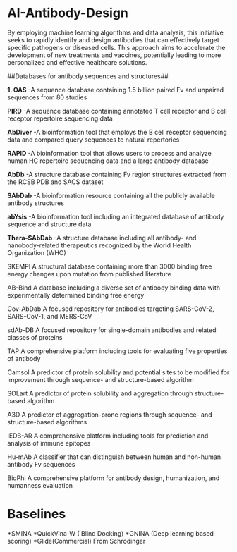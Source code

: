 # AI-Antibody-Design
 By employing machine learning algorithms and data analysis, this initiative seeks to rapidly identify and design antibodies that can effectively target specific pathogens or diseased cells. This approach aims to accelerate the development of new treatments and vaccines, potentially leading to more personalized and effective healthcare solutions.

         
     


      





              

                                
 ##Databases for antibody sequences and structures##

**1. OAS**
-A sequence database containing 1.5 billion paired Fv and unpaired sequences from 80 studies

**PIRD**
-A sequence database containing annotated T cell receptor and B cell receptor repertoire sequencing data

**AbDiver**
-A bioinformation tool that employs the B cell receptor sequencing data and compared query sequences to natural repertories	

**RAPID**
-A bioinformation tool that allows users to process and analyze human HC repertoire sequencing data and a large antibody database	

**AbDb**
-A structure database containing Fv region structures extracted from the RCSB PDB and SACS dataset

**SAbDab**
-A bioinformation resource containing all the publicly available antibody structures

**abYsis**
-A bioinformation tool including an integrated database of antibody sequence and structure data

**Thera-SAbDab**
-A structure database including all antibody- and nanobody-related therapeutics recognized by the World Health Organization (WHO)

SKEMPI	A structural database containing more than 3000 binding free energy changes upon mutation from published literature

AB-Bind	A database including a diverse set of antibody binding data with experimentally determined binding free energy

Cov-AbDab	A focused repository for antibodies targeting SARS-CoV-2, SARS-CoV-1, and MERS-CoV

sdAb-DB	A focused repository for single-domain antibodies and related classes of proteins

TAP	A comprehensive platform including tools for evaluating five properties of antibody

Camsol	A predictor of protein solubility and potential sites to be modified for improvement through sequence- and structure-based algorithm

SOLart	A predictor of protein solubility and aggregation through structure-based algorithm

A3D	A predictor of aggregation-prone regions through sequence- and structure-based algorithms

IEDB-AR	A comprehensive platform including tools for prediction and analysis of immune epitopes



Hu-mAb	A classifier that can distinguish between human and non-human antibody Fv sequences

BioPhi	A comprehensive platform for antibody design, humanization, and humanness evaluation

# Baselines

*SMINA
*QuickVina-W ( Blind Docking)
*GNINA    (Deep learning based scoring)
*Glide(Commercial)  From Schrodinger

